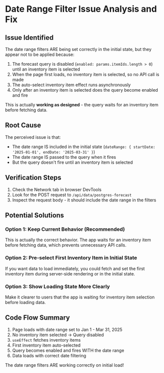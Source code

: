 # Date Range Filter Issue Analysis and Fix

## Issue Identified

The date range filters ARE being set correctly in the initial state, but they appear not to be applied because:

1. The forecast query is disabled (`enabled: params.itemIds.length > 0`) until an inventory item is selected
2. When the page first loads, no inventory item is selected, so no API call is made
3. The auto-select inventory item effect runs asynchronously
4. Only after an inventory item is selected does the query become enabled and fire

This is actually **working as designed** - the query waits for an inventory item before fetching data.

## Root Cause

The perceived issue is that:
- The date range IS included in the initial state (`dateRange: { startDate: '2025-01-01', endDate: '2025-03-31' }`)
- The date range IS passed to the query when it fires
- But the query doesn't fire until an inventory item is selected

## Verification Steps

1. Check the Network tab in browser DevTools
2. Look for the POST request to `/api/data/postgres-forecast`
3. Inspect the request body - it should include the date range in the filters

## Potential Solutions

### Option 1: Keep Current Behavior (Recommended)
This is actually the correct behavior. The app waits for an inventory item before fetching data, which prevents unnecessary API calls.

### Option 2: Pre-select First Inventory Item in Initial State
If you want data to load immediately, you could fetch and set the first inventory item during server-side rendering or in the initial state.

### Option 3: Show Loading State More Clearly
Make it clearer to users that the app is waiting for inventory item selection before loading data.

## Code Flow Summary

1. Page loads with date range set to Jan 1 - Mar 31, 2025
2. No inventory item selected → Query disabled
3. `useEffect` fetches inventory items
4. First inventory item auto-selected
5. Query becomes enabled and fires WITH the date range
6. Data loads with correct date filtering

The date range filters ARE working correctly on initial load!
